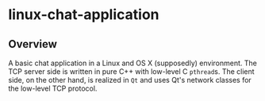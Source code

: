 # linux-chat-application

## Overview
A basic chat application in a Linux and OS X (supposedly) environment. The TCP server side is written in pure C++ with low-level C `pthread`s. The client side, on the other hand, is realized in `Qt` and uses Qt's network classes for the low-level TCP protocol.
